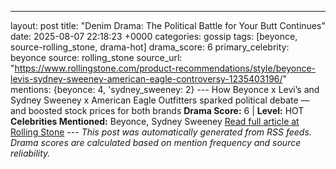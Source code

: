 ---
layout: post
title: "Denim Drama: The Political Battle for Your Butt Continues"
date: 2025-08-07 22:18:23 +0000
categories: gossip
tags: [beyonce, source-rolling_stone, drama-hot]
drama_score: 6
primary_celebrity: beyonce
source: rolling_stone
source_url: "https://www.rollingstone.com/product-recommendations/style/beyonce-levis-sydney-sweeney-american-eagle-controversy-1235403196/"
mentions: {beyonce: 4, 'sydney_sweeney: 2} --- How Beyonce x Levi’s and Sydney Sweeney x American Eagle Outfitters sparked political debate — and boosted stock prices for both brands **Drama Score:** 6 | **Level:** HOT **Celebrities Mentioned:** Beyonce, Sydney Sweeney [Read full article at Rolling Stone](https://www.rollingstone.com/product-recommendations/style/beyonce-levis-sydney-sweeney-american-eagle-controversy-1235403196/) --- *This post was automatically generated from RSS feeds. Drama scores are calculated based on mention frequency and source reliability.*